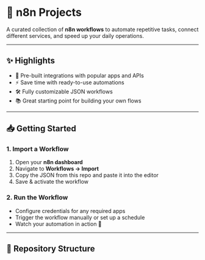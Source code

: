 # 🤖 n8n Projects

A curated collection of **n8n workflows** to automate repetitive tasks, connect different services, and speed up your daily operations.

---

## ✨ Highlights
- 🔗 Pre-built integrations with popular apps and APIs  
- ⚡ Save time with ready-to-use automations  
- 🛠️ Fully customizable JSON workflows  
- 📚 Great starting point for building your own flows  

---

## 📥 Getting Started

### 1. Import a Workflow
1. Open your **n8n dashboard**  
2. Navigate to **Workflows → Import**  
3. Copy the JSON from this repo and paste it into the editor  
4. Save & activate the workflow  

### 2. Run the Workflow
- Configure credentials for any required apps  
- Trigger the workflow manually or set up a schedule  
- Watch your automation in action 🚀  

---

## 📂 Repository Structure
